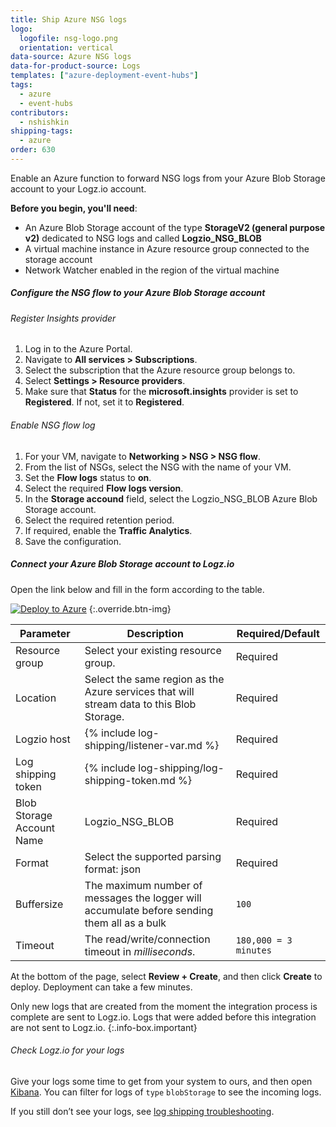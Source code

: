 ```yaml
---
title: Ship Azure NSG logs
logo:
  logofile: nsg-logo.png
  orientation: vertical
data-source: Azure NSG logs
data-for-product-source: Logs
templates: ["azure-deployment-event-hubs"]
tags:
  - azure
  - event-hubs
contributors:
  - nshishkin
shipping-tags:
  - azure
order: 630
---
```


Enable an Azure function to forward NSG logs from your Azure Blob Storage account to your Logz.io account.


**Before you begin, you'll need**: 

* An Azure Blob Storage account of the type **StorageV2 (general purpose v2)** dedicated to NSG logs and called **Logzio_NSG_BLOB**
* A virtual machine instance in Azure resource group connected to the storage account
* Network Watcher enabled in the region of the virtual machine

<div class="tasklist">

##### Configure the NSG flow to your Azure Blob Storage account

###### Register Insights provider

1. Log in to the Azure Portal.
2. Navigate to **All services > Subscriptions**.
3. Select the subscription that the Azure resource group belongs to.
4. Select **Settings > Resource providers**.
5. Make sure that **Status** for the **microsoft.insights** provider is set to **Registered**. If not, set it to **Registered**.
  

###### Enable NSG flow log
   
1. For your VM, navigate to **Networking > NSG > NSG flow**.
2. From the list of NSGs, select the NSG with the name of your VM.
3. Set the **Flow logs** status to **on**.
4. Select the required **Flow logs version**.
5. In the **Storage accound** field, select the Logzio_NSG_BLOB Azure Blob Storage account.
6. Select the required retention period.
7. If required, enable the **Traffic Analytics**.
8. Save the configuration.
  
##### Connect your Azure Blob Storage account to Logz.io

Open the link below and fill in the form according to the table.

[![Deploy to Azure](https://dytvr9ot2sszz.cloudfront.net/logz-docs/azure_blob/deploybutton-az.png)](https://portal.azure.com/#create/Microsoft.Template/uri/https%3A%2F%2Fraw.githubusercontent.com%2Flogzio%2Flogzio-azure-blob%2Fmaster%2Fdeployments%2FdeploymentTemplate.json)
{:.override.btn-img}

| Parameter | Description | Required/Default |
|---|---|---|
| Resource group | Select your existing resource group. | Required |
| Location | Select the same region as the Azure services that will stream data to this Blob Storage.  |  Required |
| Logzio host | {% include log-shipping/listener-var.md %} |  Required |
| Log shipping token  | {% include log-shipping/log-shipping-token.md %} | Required |
| Blob Storage Account Name | Logzio_NSG_BLOB |  Required |
| Format | Select the supported parsing format: json | Required |
| Buffersize | The maximum number of messages the logger will accumulate before sending them all as a bulk  | `100` |
| Timeout | The read/write/connection timeout in *milliseconds*.  | `180,000 = 3 minutes` | 

At the bottom of the page, select **Review + Create**, and then click **Create** to deploy.  Deployment can take a few minutes. 

<!-- info-box-start:info -->
Only new logs that are created from the moment the integration process is complete are sent to Logz.io. Logs that were added before this integration are not sent to Logz.io.
{:.info-box.important}
<!-- info-box-end -->

###### Check Logz.io for your logs

Give your logs some time to get from your system to ours, and then open [Kibana](https://app.logz.io/#/dashboard/kibana/discover?). You can filter for logs of `type` `blobStorage` to see the incoming logs.
  
If you still don’t see your logs, see [log shipping troubleshooting](https://docs.logz.io/user-guide/log-shipping/log-shipping-troubleshooting.html).

</div>

